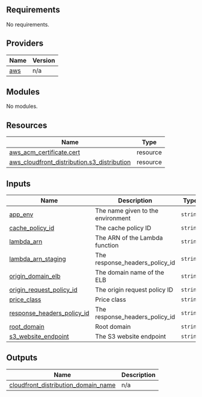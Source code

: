 <!-- BEGIN_TF_DOCS -->
## Requirements

No requirements.

## Providers

| Name | Version |
|------|---------|
| <a name="provider_aws"></a> [aws](#provider\_aws) | n/a |

## Modules

No modules.

## Resources

| Name | Type |
|------|------|
| [aws_acm_certificate.cert](https://registry.terraform.io/providers/hashicorp/aws/latest/docs/resources/acm_certificate) | resource |
| [aws_cloudfront_distribution.s3_distribution](https://registry.terraform.io/providers/hashicorp/aws/latest/docs/resources/cloudfront_distribution) | resource |

## Inputs

| Name | Description | Type | Default | Required |
|------|-------------|------|---------|:--------:|
| <a name="input_app_env"></a> [app\_env](#input\_app\_env) | The name given to the environment | `string` | `null` | no |
| <a name="input_cache_policy_id"></a> [cache\_policy\_id](#input\_cache\_policy\_id) | The cache policy ID | `string` | `""` | no |
| <a name="input_lambda_arn"></a> [lambda\_arn](#input\_lambda\_arn) | The ARN of the Lambda function | `string` | `""` | no |
| <a name="input_lambda_arn_staging"></a> [lambda\_arn\_staging](#input\_lambda\_arn\_staging) | The response\_headers\_policy\_id | `string` | `""` | no |
| <a name="input_origin_domain_elb"></a> [origin\_domain\_elb](#input\_origin\_domain\_elb) | The domain name of the ELB | `string` | n/a | yes |
| <a name="input_origin_request_policy_id"></a> [origin\_request\_policy\_id](#input\_origin\_request\_policy\_id) | The origin request policy ID | `string` | `""` | no |
| <a name="input_price_class"></a> [price\_class](#input\_price\_class) | Price class | `string` | `"PriceClass_All"` | no |
| <a name="input_response_headers_policy_id"></a> [response\_headers\_policy\_id](#input\_response\_headers\_policy\_id) | The response\_headers\_policy\_id | `string` | `""` | no |
| <a name="input_root_domain"></a> [root\_domain](#input\_root\_domain) | Root domain | `string` | n/a | yes |
| <a name="input_s3_website_endpoint"></a> [s3\_website\_endpoint](#input\_s3\_website\_endpoint) | The S3 website endpoint | `string` | `""` | no |

## Outputs

| Name | Description |
|------|-------------|
| <a name="output_cloudfront_distribution_domain_name"></a> [cloudfront\_distribution\_domain\_name](#output\_cloudfront\_distribution\_domain\_name) | n/a |
<!-- END_TF_DOCS -->